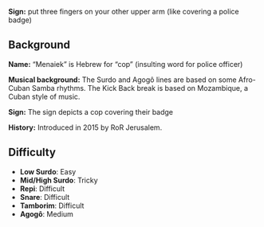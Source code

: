 **Sign:** put three fingers on your other upper arm (like covering a police
badge)

## Background

**Name:** “Menaiek” is Hebrew for “cop” (insulting word for police officer)

**Musical background:** The Surdo and Agogô lines are based on some Afro-Cuban
Samba rhythms. The Kick Back break is based on Mozambique, a Cuban style of
music.

**Sign:** The sign depicts a cop covering their badge

**History:** Introduced in 2015 by RoR Jerusalem.

## Difficulty

* **Low Surdo**: Easy
* **Mid/High Surdo**: Tricky
* **Repi**: Difficult
* **Snare**: Difficult
* **Tamborim**: Difficult
* **Agogô**: Medium
